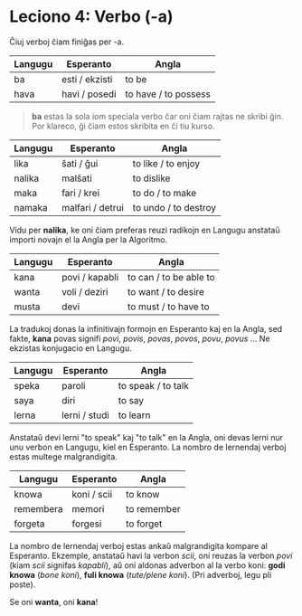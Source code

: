 # Leciono 4: Verbo (-a)

Ĉiuj verboj ĉiam finiĝas per -a.

|Langugu|Esperanto|Angla|
|---|---|---|
|ba| esti / ekzisti|to be|
|hava| havi / posedi|to have / to possess|

>**ba** estas la sola iom speciala verbo ĉar oni ĉiam rajtas ne skribi ĝin. Por
>klareco, ĝi ĉiam estos skribita en ĉi tiu kurso.

|Langugu|Esperanto|Angla|
|---|---|---|
|lika| ŝati / ĝui|to like / to enjoy|
|nalika| malŝati|to dislike|
|maka| fari / krei|to do / to make|
|namaka| malfari / detrui|to undo / to destroy|

Vidu per **nalika**, ke oni ĉiam preferas reuzi radikojn en Langugu anstataŭ
importi novajn el la Angla per la Algoritmo.

|Langugu|Esperanto|Angla|
|---|---|---|
|kana| povi / kapabli|to can / to be able to|
|wanta| voli / deziri|to want / to desire|
|musta| devi|to must / to have to|

La tradukoj donas la infinitivajn formojn en Esperanto kaj en la Angla, sed
fakte, **kana** povas signifi *povi*, *povis*, *povas*, *povos*, *povu*, *povus*
... Ne ekzistas konjugacio en Langugu.

|Langugu|Esperanto|Angla|
|---|---|---|
|speka| paroli|to speak / to talk|
|saya| diri|to say|
|lerna| lerni / studi|to learn|

Anstataŭ devi lerni "to speak" kaj "to talk" en la Angla, oni devas lerni nur
unu verbon en Langugu, kiel en Esperanto. La nombro de lernendaj verboj estas
multege malgrandigita.

|Langugu|Esperanto|Angla|
|---|---|---|
|knowa| koni / scii|to know|
|remembera| memori|to remember|
|forgeta| forgesi|to forget|

La nombro de lernendaj verboj estas ankaŭ malgrandigita kompare al Esperanto.
Ekzemple, anstataŭ havi la verbon *scii*, oni reuzas la verbon *povi* (kiam
*scii* signifas *kapabli*), aŭ oni aldonas adverbon al la verbo koni:
**godi knowa** (*bone koni*), **fuli knowa** (*tute/plene koni*). (Pri adverboj,
legu pli poste).

Se oni **wanta**, oni **kana**!

